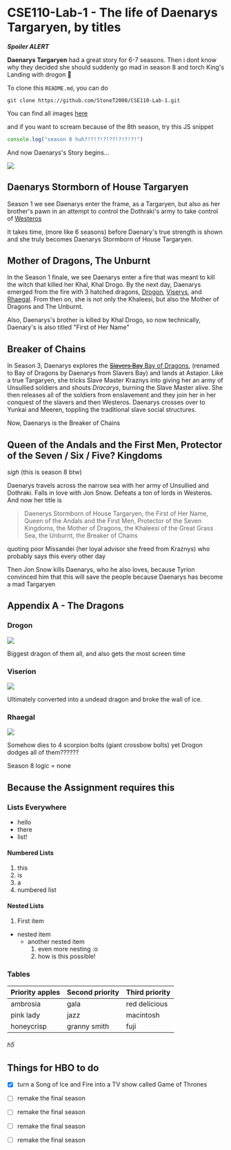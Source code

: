 # CSE110-Lab-1 - The life of Daenarys Targaryen, by titles

***Spoiler ALERT***

**Daenarys Targaryen** had a great story for 6-7 seasons. Then i dont know why they decided she should suddenly go mad in season 8 and torch King's Landing with drogon :facepalm:

To clone this `README.md`, you can do

```
git clone https://github.com/StoneT2000/CSE110-Lab-1.git
```
You can find all images [here](assets/)

and if you want to scream because of the 8th season, try this JS snippet

```js
console.log("season 8 huh?!?!?!?!??!?!?!?!")
```

And now Daenarys's Story begins...

![](assets/daenarys.jpg)

## Daenarys Stormborn of House Targaryen

Season 1 we see Daenarys enter the frame, as a Targaryen, but also as her brother's pawn in an attempt to control the Dothraki's army to take control of [Westeros](https://gameofthrones.fandom.com/wiki/Westeros)

It takes time, (more like 6 seasons) before Daenary's true strength is shown and she truly becomes Daenarys Stormborn of House Targaryen.


## Mother of Dragons, The Unburnt

In the Season 1 finale, we see Daenarys enter a fire that was meant to kill the witch that killed her Khal, Khal Drogo. By the next day, Daenarys emerged from the fire with 3 hatched dragons, [Drogon](#Drogon), [Viserys](#Viserys), and [Rhaegal](#Rhaegal). From then on, she is not only the Khaleesi, but also the Mother of Dragons and The Unburnt.

Also, Daenarys's brother is killed by Khal Drogo, so now technically, Daenary's is also titled "First of Her Name"

## Breaker of Chains

In Season 3, Daenarys explores the [~~Slavers Bay~~ Bay of Dragons](https://gameofthrones.fandom.com/wiki/Bay_of_Dragons), (renamed to Bay of Dragons by Daenarys from Slavers Bay) and lands at Astapor. Like a true Targaryen, she tricks Slave Master Kraznys into giving her an army of Unsullied soldiers and shouts *Dracarys*, burning the Slave Master alive. She then releases all of the soldiers from enslavement and they join her in her conquest of the slavers and then Westeros. Daenarys crosses over to Yunkai and Meeren, toppling the traditional slave social structures.

Now, Daenarys is the Breaker of Chains

## Queen of the Andals and the First Men, Protector of the Seven / Six / Five? Kingdoms

*sigh* (this is season 8 btw)

Daenarys travels across the narrow sea with her army of Unsullied and Dothraki. Falls in love with Jon Snow. Defeats a ton of lords in Westeros. And now her title is 

> Daenerys Stormborn of House Targaryen, the First of Her Name, Queen of the Andals and the First Men, Protector of the Seven Kingdoms, the Mother of Dragons, the Khaleesi of the Great Grass Sea, the Unburnt, the Breaker of Chains

quoting poor Missandei (her loyal advisor she freed from Kraznys) who probably says this every other day

Then Jon Snow kills Daenarys, who he also loves, because Tyrion convinced him that this will save the people because Daenarys has become a mad Targaryen

## Appendix A - The Dragons

### Drogon

![](assets/drogon.png)

Biggest dragon of them all, and also gets the most screen time

### Viserion

![](assets/viserion.jpg)

Ultimately converted into a undead dragon and broke the wall of ice.

### Rhaegal

![](assets/rhaegal.jpg)

Somehow dies to 4 scorpion bolts (giant crossbow bolts) yet Drogon dodges all of them??????

Season 8 logic = none

## Because the Assignment requires this

### Lists Everywhere
- hello
- there
- list!
#### Numbered Lists
1. this
2. is
3. a
4. numbered list
#### Nested Lists
1. First item
  - nested item
    - another nested item
      1. even more nesting :o
      2. how is this possible!

### Tables
| Priority apples | Second priority | Third priority |
|-------|--------|---------|
| ambrosia | gala | red delicious |
| pink lady | jazz | macintosh |
| honeycrisp | granny smith | fuji |


###### h5
## Things for HBO to do

- [x] turn a Song of Ice and Fire into a TV show called Game of Thrones
- [ ] remake the final season
- [ ] remake the final season
- [ ] remake the final season
- [ ] remake the final season

